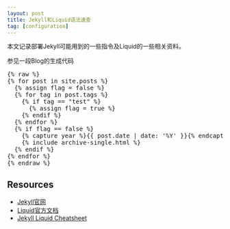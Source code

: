 ```yaml
---
layout: post
title: Jekyll和Liquid语法速查
tag: [configuration]
---
```


本文记录部署Jekyll可能用到的一些指令及Liquid的一些相关资料。

<!--more-->

参见一段Blog的生成代码
<div markdown="0">
<pre>
{% raw %}
{% for post in site.posts %}
  {% assign flag = false %}
  {% for tag in post.tags %}
    {% if tag == "test" %}
      {% assign flag = true %}
    {% endif %}
  {% endfor %}
  {% if flag == false %}
    {% capture year %}{{ post.date | date: '%Y' }}{% endcapture %}
    {% include archive-single.html %}
  {% endif %}
{% endfor %}
{% endraw %}
</pre>
</div>

## Resources
* [Jekyll官网](https://jekyllrb.com/)
* [Liquid官方文档](https://shopify.github.io/liquid/)
* [Jekyll Liquid Cheatsheet](https://gist.github.com/JJediny/a466eed62cee30ad45e2)